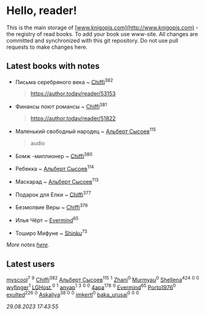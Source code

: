 # Hello, reader!
This is the main storage of [www.knigopis.com](http://www.knigopis.com) - the registry of read books.
To add your book use www-site. All changes are committed and synchronized with this git repository.
Do not use pull requests to make changes here.


## Latest books with notes
* Письма серебряного века ~ [Chiffi](users/105/105831994080785626680-google)<sup>382</sup>
    > https://author.today/reader/53153

* Финансы поют романсы ~ [Chiffi](users/105/105831994080785626680-google)<sup>381</sup>
    > https://author.today/reader/51822

* Маленький свободный народец ~ [Альберт Сысоев](users/474/47446642-vkontakte)<sup>115</sup>
    > audio

* Бомж -миллионер ~ [Chiffi](users/105/105831994080785626680-google)<sup>380</sup>

* Ребекка ~ [Альберт Сысоев](users/474/47446642-vkontakte)<sup>114</sup>

* Маскарад ~ [Альберт Сысоев](users/474/47446642-vkontakte)<sup>113</sup>

* Подарок для Елки ~ [Chiffi](users/105/105831994080785626680-google)<sup>377</sup>

* Безмолвие Веры ~ [Chiffi](users/105/105831994080785626680-google)<sup>376</sup>

* Илья Чёрт ~ [Evermind](users/302/302928912-vkontakte)<sup>65</sup>

* Тоширо Мифуне ~ [Shinku](users/109/109176126475581739292-google)<sup>73</sup>


_More notes [here](latest_books_with_notes.md)._


## Latest users
[myscool](users/101/101429613411254493072-google)<sup>7</sup> 
[](users/101/101368518035734751027-google)<sup>9</sup> 
[Chiffi](users/105/105831994080785626680-google)<sup>382</sup> 
[Альберт Сысоев](users/474/47446642-vkontakte)<sup>115</sup> 
[](users/115/115714542148878544061-google)<sup>1</sup> 
[Zhani](users/109/109586026743199600506-google)<sup>0</sup> 
[Murmyau](users/107/107272984290708451258-google)<sup>0</sup> 
[Shellena](users/134/13413591548892934957-mailru)<sup>424</sup> 
[](users/103/1035563327194476370-mailru)<sup>0</sup> 
[](users/106/106851335280025411906-google)<sup>0</sup> 
[wyfinger](users/112/112391692490886789680-google)<sup>1</sup> 
[LGHost ](users/102/102855694228637360492-google)<sup>0</sup> 
[](users/115/115449516373977572535-google)<sup>1</sup> 
[anyap](users/103/103930748205001962013-google)<sup>1</sup> 
[](users/115/115679528795083704722-google)<sup>3</sup> 
[](users/689/689369-yandex)<sup>0</sup> 
[](users/115/115492791709892549851-google)<sup>0</sup> 
[4apa](users/117/117392596378069249667-google)<sup>178</sup> 
[](users/107/107558849409631001804-google)<sup>0</sup> 
[Evermind](users/302/302928912-vkontakte)<sup>65</sup> 
[Porto1976](users/108/108908472397557066121-google)<sup>0</sup> 
[exulted](users/100/100599204551896265722-google)<sup>226</sup> 
[](users/104/104528443968479603994-google)<sup>0</sup> 
[Askaliya](users/326/326783541-vkontakte)<sup>38</sup> 
[](users/103/103541795835665788358-google)<sup>0</sup> 
[](users/104/104282384947054765504-google)<sup>0</sup> 
[imkertl](users/165/16540990-yandex)<sup>0</sup> 
[baka_urusai](users/115/115569136606526758964-google)<sup>0</sup> 
[](users/118/118165305142448461387-google)<sup>0</sup> 
[](users/163/16320777036928943427-mailru)<sup>0</sup> 


_29.08.2023 17:43:55_
